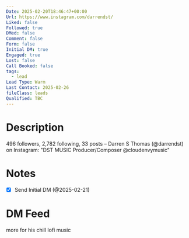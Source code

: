 ```yaml
---
Date: 2025-02-20T18:46:47+00:00
Url: https://www.instagram.com/darrendst/
Liked: false
Followed: true
DMed: false
Comment: false
Form: false
Initial DM: true
Engaged: true
Lost: false
Call Booked: false
tags:
  - lead
Lead Type: Warm
Last Contact: 2025-02-26
fileClass: leads
Qualified: TBC
---
```

# Description
496 followers, 2,782 following, 33 posts – Darren S Thomas (@darrendst) on Instagram: "DST MUSIC
Producer/Composer
@cloudenvymusic"
# Notes
- [x] Send Initial DM (@2025-02-21)
# DM Feed
more for his chill lofi music